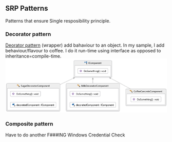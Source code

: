 ## SRP Patterns
Patterns that ensure Single resposibility principle.

### Decorator pattern
[Deorator pattern](https://en.wikipedia.org/wiki/Decorator_pattern) (wrapper) add bahaviour to an object. 
In my sample, I add behaviour/flavour to coffee. I do it run-time using interface as opposed to inheritance=compile-time.
![Decorator Pattern](DecoratorPattern/DecoratorPattern.png)

### Composite pattern

Have to do another F###ING Windows Credential Check